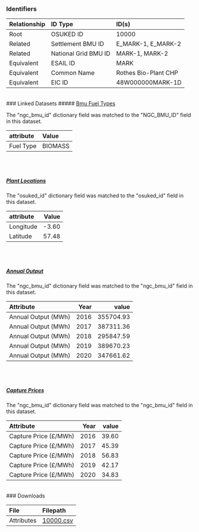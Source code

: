 ### Identifiers

| Relationship   | ID Type              | ID(s)                |
|:---------------|:---------------------|:---------------------|
| Root           | OSUKED ID            | 10000                |
| Related        | Settlement BMU ID    | E_MARK-1, E_MARK-2   |
| Related        | National Grid BMU ID | MARK-1, MARK-2       |
| Equivalent     | ESAIL ID             | MARK                 |
| Equivalent     | Common Name          | Rothes Bio-Plant CHP |
| Equivalent     | EIC ID               | 48W000000MARK-1D     |

<br>
### Linked Datasets
##### <a href="https://raw.githubusercontent.com/OSUKED/Dictionary-Datasets/main/datasets/bmu-fuel-types/datapackage.json">Bmu Fuel Types</a>



The "ngc_bmu_id" dictionary field was matched to the "NGC_BMU_ID" field in this dataset.

| attribute   | Value   |
|:------------|:--------|
| Fuel Type   | BIOMASS |

<br><br>
##### <a href="https://raw.githubusercontent.com/OSUKED/Dictionary-Datasets/main/datasets/plant-locations/datapackage.json">Plant Locations</a>



The "osuked_id" dictionary field was matched to the "osuked_id" field in this dataset.

| attribute   |   Value |
|:------------|--------:|
| Longitude   |   -3.60 |
| Latitude    |   57.48 |

<br><br>
##### <a href="https://raw.githubusercontent.com/OSUKED/Dictionary-Datasets/main/datasets/annual-output/datapackage.json">Annual Output</a>



The "ngc_bmu_id" dictionary field was matched to the "ngc_bmu_id" field in this dataset.

| Attribute           |   Year |     value |
|:--------------------|-------:|----------:|
| Annual Output (MWh) |   2016 | 355704.93 |
| Annual Output (MWh) |   2017 | 387311.36 |
| Annual Output (MWh) |   2018 | 295847.59 |
| Annual Output (MWh) |   2019 | 389670.23 |
| Annual Output (MWh) |   2020 | 347661.62 |

<br><br>
##### <a href="https://raw.githubusercontent.com/OSUKED/Dictionary-Datasets/main/datasets/capture-prices/datapackage.json">Capture Prices</a>



The "ngc_bmu_id" dictionary field was matched to the "ngc_bmu_id" field in this dataset.

| Attribute             |   Year |   value |
|:----------------------|-------:|--------:|
| Capture Price (£/MWh) |   2016 |   39.60 |
| Capture Price (£/MWh) |   2017 |   45.39 |
| Capture Price (£/MWh) |   2018 |   56.83 |
| Capture Price (£/MWh) |   2019 |   42.17 |
| Capture Price (£/MWh) |   2020 |   34.83 |


<br>
### Downloads


| File       | Filepath                                                                              |
|:-----------|:--------------------------------------------------------------------------------------|
| Attributes | [10000.csv](https://osuked.github.io/Power-Station-Dictionary/object_attrs/10000.csv) |
